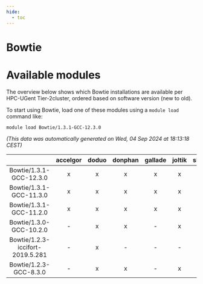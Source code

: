 ```yaml
---
hide:
  - toc
---
```


Bowtie
======

# Available modules


The overview below shows which Bowtie installations are available per HPC-UGent Tier-2cluster, ordered based on software version (new to old).

To start using Bowtie, load one of these modules using a `module load` command like:

```shell
module load Bowtie/1.3.1-GCC-12.3.0
```

*(This data was automatically generated on Wed, 04 Sep 2024 at 18:13:18 CEST)*  

| |accelgor|doduo|donphan|gallade|joltik|shinx|skitty|
| :---: | :---: | :---: | :---: | :---: | :---: | :---: | :---: |
|Bowtie/1.3.1-GCC-12.3.0|x|x|x|x|x|x|x|
|Bowtie/1.3.1-GCC-11.3.0|x|x|x|x|x|-|x|
|Bowtie/1.3.1-GCC-11.2.0|x|x|x|x|x|-|x|
|Bowtie/1.3.0-GCC-10.2.0|-|x|x|-|x|-|-|
|Bowtie/1.2.3-iccifort-2019.5.281|-|x|-|-|-|-|-|
|Bowtie/1.2.3-GCC-8.3.0|-|x|x|-|x|-|x|
